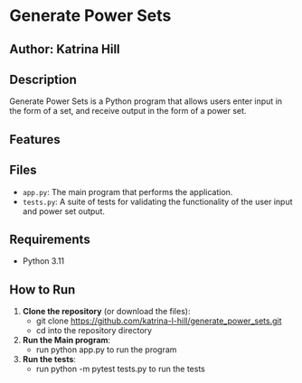 # Generate Power Sets

## Author: Katrina Hill

## Description
Generate Power Sets is a Python program that allows users enter input in the form of a set, and receive output in the form of a power set.

## Features


## Files
- `app.py`: The main program that performs the application.
- `tests.py`: A suite of tests for validating the functionality of the user input and power set output.

## Requirements
- Python 3.11

## How to Run
1. **Clone the repository** (or download the files):
   - git clone https://github.com/katrina-l-hill/generate_power_sets.git
   - cd into the repository directory
2. **Run the Main program**:
   - run python app.py to run the program
3. **Run the tests**:
   - run python -m pytest tests.py to run the tests